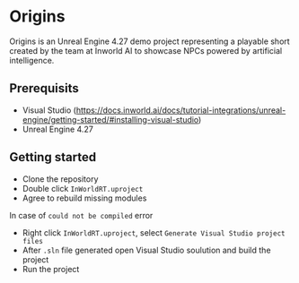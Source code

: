 # Origins

Origins is an Unreal Engine 4.27 demo project representing a playable short created by the team at Inworld AI to showcase NPCs powered by artificial intelligence.

## Prerequisits
- Visual Studio (https://docs.inworld.ai/docs/tutorial-integrations/unreal-engine/getting-started/#installing-visual-studio)
- Unreal Engine 4.27

## Getting started
- Clone the repository
- Double click `InWorldRT.uproject`
- Agree to rebuild missing modules

In case of `could not be compiled` error
- Right click `InWorldRT.uproject`, select `Generate Visual Studio project files`
- After `.sln` file generated open Visual Studio soulution and build the project
- Run the project
